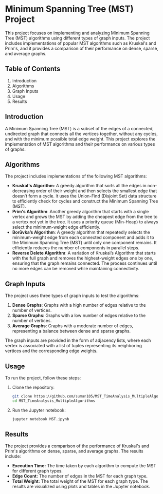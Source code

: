 # Minimum Spanning Tree (MST) Project

This project focuses on implementing and analyzing Minimum Spanning Tree (MST) algorithms using different types of graph inputs. The project includes implementations of popular MST algorithms such as Kruskal's and Prim's, and it provides a comparison of their performance on dense, sparse, and average graphs.

## Table of Contents
1. Introduction
2. Algorithms
3. Graph Inputs
4. Usage
5. Results


## Introduction

A Minimum Spanning Tree (MST) is a subset of the edges of a connected, undirected graph that connects all the vertices together, without any cycles, and with the minimum possible total edge weight. This project explores the implementation of MST algorithms and their performance on various types of graphs.

## Algorithms

The project includes implementations of the following MST algorithms:

- **Kruskal's Algorithm**:  A greedy algorithm that sorts all the edges in non-decreasing order of their weight and then selects the smallest edge that doesn’t form a cycle. It uses the Union-Find (Disjoint Set) data structure to efficiently check for cycles and construct the Minimum Spanning Tree (MST).
- **Prim's Algorithm**: Another greedy algorithm that starts with a single vertex and grows the MST by adding the cheapest edge from the tree to a vertex not yet in the tree. It uses a priority queue (Min-Heap) to always select the minimum-weight edge efficiently.
- **Borůvka’s Algorithm**:  A greedy algorithm that repeatedly selects the minimum-weight edge from each connected component and adds it to the Minimum Spanning Tree (MST) until only one component remains. It efficiently reduces the number of components in parallel steps.
- **Reverse Delete Algorithm**: A variation of Kruskal’s Algorithm that starts with the full graph and removes the highest-weight edges one by one, ensuring that the graph remains connected. The process continues until no more edges can be removed while maintaining connectivity.

## Graph Inputs

The project uses three types of graph inputs to test the algorithms:

1. **Dense Graphs**: Graphs with a high number of edges relative to the number of vertices.
2. **Sparse Graphs**: Graphs with a low number of edges relative to the number of vertices.
3. **Average Graphs**: Graphs with a moderate number of edges, representing a balance between dense and sparse graphs.

The graph inputs are provided in the form of adjacency lists, where each vertex is associated with a list of tuples representing its neighboring vertices and the corresponding edge weights.

## Usage

To run the project, follow these steps:

1. Clone the repository:
   ```bash
   git clone https://github.com/suman105/MST_TimeAnalysis_MultipleAlgorithms.git
   cd MST_TimeAnalysis_MultipleAlgorithms
2. Run the Jupyter notebook:
   ```bash
   jupyter notebook MST.ipynb

## Results
The project provides a comparison of the performance of Kruskal's and Prim's algorithms on dense, sparse, and average graphs. The results include:
  - **Execution Time:** The time taken by each algorithm to compute the MST for different graph types.
  - **Edge Count:** The number of edges in the MST for each graph type.
  - **Total Weight:** The total weight of the MST for each graph type.
The results are visualized using plots and tables in the Jupyter notebook.
